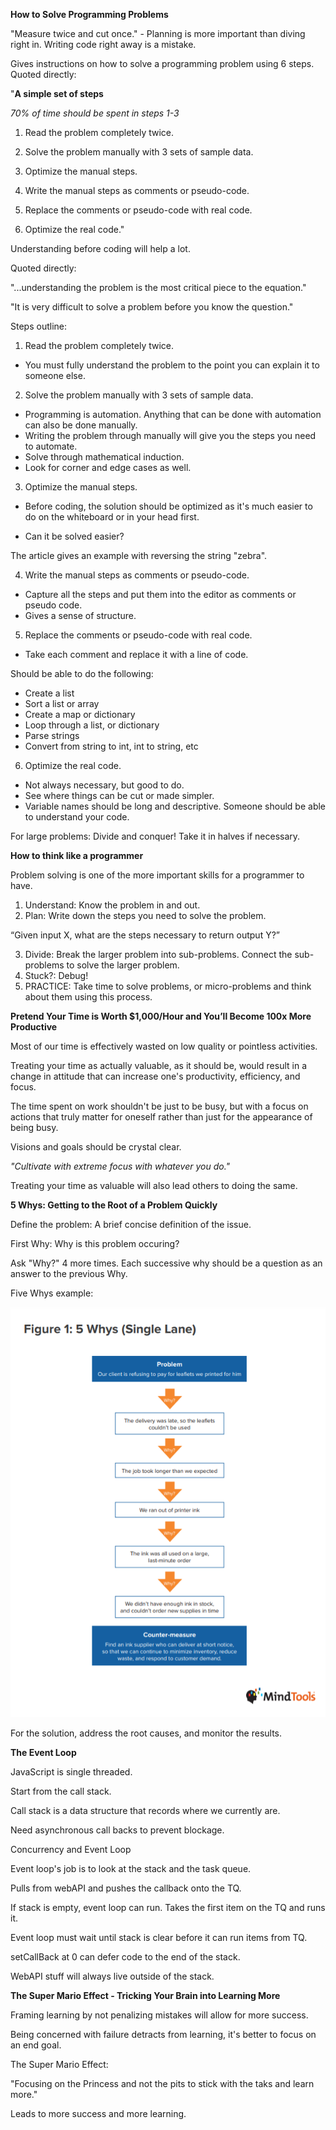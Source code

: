 **How to Solve Programming Problems**

"Measure twice and cut once." - Planning is more important than diving right in. Writing code right away is a mistake.

Gives instructions on how to solve a programming problem using 6 steps. Quoted directly:

"**A simple set of steps**

*70% of time should be spent in steps 1-3*

1. Read the problem completely twice.
2. Solve the problem manually with 3 sets of sample data.
3. Optimize the manual steps.

4. Write the manual steps as comments or pseudo-code.
5. Replace the comments or pseudo-code with real code.
6. Optimize the real code."


Understanding before coding will help a lot.

Quoted directly:

"...understanding the problem is the most critical piece to the equation."

"It is very difficult to solve a problem before you know the question."

Steps outline:

1. Read the problem completely twice.

- You must fully understand the problem to the point you can explain it to someone else.

2. Solve the problem manually with 3 sets of sample data.

- Programming is automation. Anything that can be done with automation can also be done manually. 
- Writing the problem through manually will give you the steps you need to automate.
- Solve through mathematical induction.
- Look for corner and edge cases as well.

3. Optimize the manual steps.

- Before coding, the solution should be optimized as it's much easier to do on the whiteboard or in your head first.

- Can it be solved easier?

The article gives an example with reversing the string "zebra".

4. Write the manual steps as comments or pseudo-code.

- Capture all the steps and put them into the editor as comments or pseudo code.
- Gives a sense of structure.

5. Replace the comments or pseudo-code with real code.

- Take each comment and replace it with a line of code.

Should be able to do the following: 

- Create a list
- Sort a list or array
- Create a map or dictionary
- Loop through a list, or dictionary
- Parse strings
- Convert from string to int, int to string, etc


6. Optimize the real code.

- Not always necessary, but good to do.
- See where things can be cut or made simpler.
- Variable names should be long and descriptive. Someone should be able to understand your code.

For large problems: Divide and conquer! Take it in halves if necessary.

**How to think like a programmer**

Problem solving is one of the more important skills for a programmer to have.

1. Understand: Know the problem in and out.
2. Plan: Write down the steps you need to solve the problem.

“Given input X, what are the steps necessary to return output Y?”

3. Divide: Break the larger problem into sub-problems. Connect the sub-problems to solve the larger problem.
4. Stuck?: Debug!
5. PRACTICE: Take time to solve problems, or micro-problems and think about them using this process.


**Pretend Your Time is Worth $1,000/Hour and You’ll Become 100x More Productive**

Most of our time is effectively wasted on low quality or pointless activities.

Treating your time as actually valuable, as it should be, would result in a change in attitude that can increase one's productivity, efficiency, and focus.

The time spent on work shouldn't be just to be busy, but with a focus on actions that truly matter for oneself rather than just for the appearance of being busy.

Visions and goals should be crystal clear.

*"Cultivate with extreme focus with whatever you do."*

Treating your time as valuable will also lead others to doing the same.

**5 Whys: Getting to the Root of a Problem Quickly**

Define the problem: A brief concise definition of the issue.

First Why: Why is this problem occuring?

Ask "Why?" 4 more times. Each successive why should be a question as an answer to the previous Why.

Five Whys example:

![Here](fivewhys.PNG)

For the solution, address the root causes, and monitor the results.

**The Event Loop**

JavaScript is single threaded.

Start from the call stack.

Call stack is a data structure that records where we currently are.

Need asynchronous call backs to prevent blockage.

Concurrency and Event Loop

Event loop's job is to look at the stack and the task queue.

Pulls from webAPI and pushes the callback onto the TQ.

If stack is empty, event loop can run.
Takes the first item on the TQ and runs it.

Event loop must wait until stack is clear before it can run items from TQ.

setCallBack at 0 can defer code to the end of the stack.

WebAPI stuff will always live outside of the stack.

**The Super Mario Effect - Tricking Your Brain into Learning More**

Framing learning by not penalizing mistakes will allow for more success.

Being concerned with failure detracts from learning, it's better to focus on an end goal.

The Super Mario Effect:

"Focusing on the Princess and not the pits to stick with the taks and learn more."

Leads to more success and more learning.